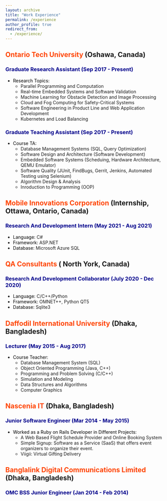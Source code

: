 ```yaml
---
layout: archive
title: "Work Experience"
permalink: /experience
author_profile: true
redirect_from: 
  - /experience/
---
```


## <span style="color:orangered">Ontario Tech University</span> (Oshawa, Canada)

### <span style="color:DarkBlue">Graduate Research Assistant (Sep 2017 - Present)</span>
- <span style="color:black">Research Topics:</span> 
    - Parallel Programming and Computation
    - Real-time Embedded Systems and Software Validation
    - Machine Learning for Obstacle Detection and Image Processing
    - Cloud and Fog Computing for Safety-Critical Systems 
    - Software Engineering in Product Line and Web Application Development
    - Kubernetes and Load Balancing

### <span style="color:DarkBlue">Graduate Teaching Assistant (Sep 2017 - Present)</span>
- <span style="color:black">Course TA:</span>
    - Database Management Systems (SQL, Query Optimization)
    - Software Design and Architecture (Software Development)
    - Embedded Software Systems (Scheduing, Hardware Architecture, QEMU Emulator)
    - Software Quality (JUnit, FindBugs, Gerrit, Jenkins, Automated Testing using Selenium)
    - Algorithm Design & Analysis
    - Inroduction to Programming (OOP)



## <span style="color:orangered">Mobile Innovations Corporation</span> (Internship, Ottawa, Ontario, Canada)
### <span style="color:DarkBlue">Research And Development Intern (May 2021 - Aug 2021)</span>
- <span style="color:black">Language:</span> C#
- <span style="color:black">Framework:</span> ASP.NET
- <span style="color:black">Database:</span> Microsoft Azure SQL

## <span style="color:orangered">QA Consultants</span> ( North York, Canada)
### <span style="color:DarkBlue">Research And Development Collaborator (July 2020 - Dec 2020)</span>
- <span style="color:black">Language:</span> C/C++/Python
- <span style="color:black">Framework:</span> OMNET++, Python QT5
- <span style="color:black">Database:</span> Sqlite3

## <span style="color:orangered">Daffodil International University</span> (Dhaka, Bangladesh)
### <span style="color:DarkBlue">Lecturer (May 2015 - Aug 2017)</span>
- <span style="color:black">Course Teacher:</span>
    - Database Management System (SQL)
    - Object Oriented Programming (Java, C++)
    - Programming and Problem Solving (C/C++)
    - Simulation and Modeling
    - Data Structures and Algorithms
    - Computer Graphics

## <span style="color:orangered">Nascenia IT</span> (Dhaka, Bangladesh)
### <span style="color:DarkBlue">Junior Software Engineer (Mar 2014 - May 2015)</span>
- <span style="color:black">Worked as a Ruby on Rails Developer in Different Projects:</span>
    - A Web Based Flight Schedule Provider and Online Booking System
    - Simple Signup: Software as a Service (SaaS) that offers event organizers to organize their event. 
    - Viigii: Virtual Gifting Delivery

## <span style="color:orangered">Banglalink Digital Communications Limited</span>  (Dhaka, Bangladesh)
### <span style="color:DarkBlue">OMC BSS Junior Engineer (Jan 2014 - Feb 2014)</span>
